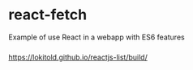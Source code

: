 # react-fetch
Example of use React in a webapp with ES6 features

###
https://lokitold.github.io/reactjs-list/build/
